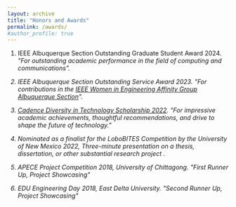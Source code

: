 ```yaml
---
layout: archive
title: "Honors and Awards"
permalink: /awards/
#author_profile: true
---
```

1. IEEE Albuquerque Section Outstanding Graduate Student Award 2024.
<i>"For outstanding academic performance in the field of computing and communications"<i>.

2. IEEE Albuquerque Section Outstanding Service Award 2023.
<i>"For contributions in the <a href="https://r6.ieee.org/albuquerque-wie/" target="_blank">IEEE Women in Engineering Affinity Group Albuquerque Section</a>"<i>.

3. <a href="https://community.cadence.com/cadence_blogs_8/b/corporate/posts/technology-leaders-of-tomorrow-meet-the-2022-women-in-technology-scholarship-recipients" target="_blank">Cadence Diversity in Technology Scholarship 2022</a>.
<i>"For impressive academic achievements, thoughtful recommendations, and drive to shape the future of technology." <i>

4. Nominated as a finalist for the LoboBITES Competition by the University of New Mexico 2022, <i> Three-minute presentation on a thesis, dissertation, or other substantial research project <i>.

5. APECE Project Competition 2018, University of Chittagong.
<i>"First Runner Up, Project Showcasing" <i>

6. EDU Engineering Day 2018, East Delta University.
<i> "Second Runner Up, Project Showcasing" <i>

